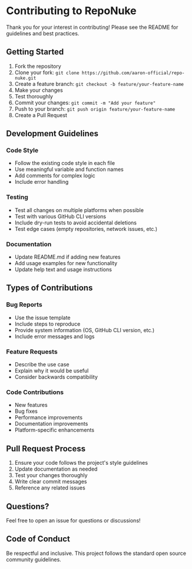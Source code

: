 # Contributing to RepoNuke

Thank you for your interest in contributing! Please see the README for guidelines and best practices.

## Getting Started

1. Fork the repository
2. Clone your fork: `git clone https://github.com/aaron-official/repo-nuke.git`
3. Create a feature branch: `git checkout -b feature/your-feature-name`
4. Make your changes
5. Test thoroughly
6. Commit your changes: `git commit -m "Add your feature"`
7. Push to your branch: `git push origin feature/your-feature-name`
8. Create a Pull Request

## Development Guidelines

### Code Style
- Follow the existing code style in each file
- Use meaningful variable and function names
- Add comments for complex logic
- Include error handling

### Testing
- Test all changes on multiple platforms when possible
- Test with various GitHub CLI versions
- Include dry-run tests to avoid accidental deletions
- Test edge cases (empty repositories, network issues, etc.)

### Documentation
- Update README.md if adding new features
- Add usage examples for new functionality
- Update help text and usage instructions

## Types of Contributions

### Bug Reports
- Use the issue template
- Include steps to reproduce
- Provide system information (OS, GitHub CLI version, etc.)
- Include error messages and logs

### Feature Requests
- Describe the use case
- Explain why it would be useful
- Consider backwards compatibility

### Code Contributions
- New features
- Bug fixes
- Performance improvements
- Documentation improvements
- Platform-specific enhancements

## Pull Request Process

1. Ensure your code follows the project's style guidelines
2. Update documentation as needed
3. Test your changes thoroughly
4. Write clear commit messages
5. Reference any related issues

## Questions?

Feel free to open an issue for questions or discussions!

## Code of Conduct

Be respectful and inclusive. This project follows the standard open source community guidelines.